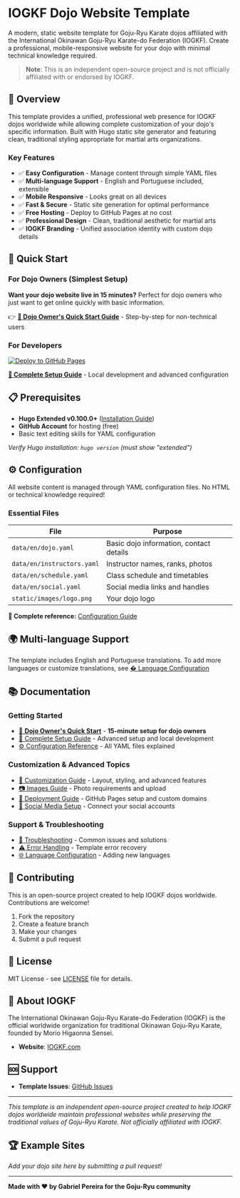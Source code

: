 # IOGKF Dojo Website Template

A modern, static website template for Goju-Ryu Karate dojos affiliated with the International Okinawan Goju-Ryu Karate-do Federation (IOGKF). Create a professional, mobile-responsive website for your dojo with minimal technical knowledge required.

> **Note**: This is an independent open-source project and is not officially affiliated with or endorsed by IOGKF.

## 🥋 Overview

This template provides a unified, professional web presence for IOGKF dojos worldwide while allowing complete customization of your dojo's specific information. Built with Hugo static site generator and featuring clean, traditional styling appropriate for martial arts organizations.

### Key Features

- ✅ **Easy Configuration** - Manage content through simple YAML files
- ✅ **Multi-language Support** - English and Portuguese included, extensible
- ✅ **Mobile Responsive** - Looks great on all devices
- ✅ **Fast & Secure** - Static site generation for optimal performance
- ✅ **Free Hosting** - Deploy to GitHub Pages at no cost
- ✅ **Professional Design** - Clean, traditional aesthetic for martial arts
- ✅ **IOGKF Branding** - Unified association identity with custom dojo details

## 🚀 Quick Start

### For Dojo Owners (Simplest Setup)

**Want your dojo website live in 15 minutes?** Perfect for dojo owners who just want to get online quickly with basic information.

👉 **[🥋 Dojo Owner's Quick Start Guide](docs/QUICK_START.md)** - Step-by-step for non-technical users

### For Developers

[![Deploy to GitHub Pages](https://img.shields.io/badge/Deploy%20to-GitHub%20Pages-blue?style=for-the-badge&logo=github)](https://github.com/karate-dojo/IOGKF_website_template/generate)

**[📖 Complete Setup Guide](docs/SETUP.md)** - Local development and advanced configuration

## 📋 Prerequisites

- **Hugo Extended v0.100.0+** ([Installation Guide](https://gohugo.io/installation/))
- **GitHub Account** for hosting (free)
- Basic text editing skills for YAML configuration

*Verify Hugo installation: `hugo version` (must show "extended")*

## ⚙️ Configuration

All website content is managed through YAML configuration files. No HTML or technical knowledge required!

### Essential Files

| File | Purpose | 
|------|---------|
| `data/en/dojo.yaml` | Basic dojo information, contact details |
| `data/en/instructors.yaml` | Instructor names, ranks, photos |
| `data/en/schedule.yaml` | Class schedule and timetables |
| `data/en/social.yaml` | Social media links and handles |
| `static/images/logo.png` | Your dojo logo |

**📖 Complete reference:** [Configuration Guide](docs/CONFIGURATION.md)

## 🌍 Multi-language Support

The template includes English and Portuguese translations. To add more languages or customize translations, see [� Language Configuration](docs/LANGUAGE_CONFIGURATION.md)

## 📚 Documentation

### Getting Started
- [🥋 **Dojo Owner's Quick Start**](docs/QUICK_START.md) - **15-minute setup for dojo owners**
- [📖 Complete Setup Guide](docs/SETUP.md) - Advanced setup and local development
- [⚙️ Configuration Reference](docs/CONFIGURATION.md) - All YAML files explained

### Customization & Advanced Topics
- [🎨 Customization Guide](docs/CUSTOMIZATION.md) - Layout, styling, and advanced features
- [📷 Images Guide](docs/IMAGES.md) - Photo requirements and upload
- [🚀 Deployment Guide](docs/DEPLOYMENT.md) - GitHub Pages setup and custom domains
- [📱 Social Media Setup](docs/SOCIAL_MEDIA.md) - Connect your social accounts

### Support & Troubleshooting
- [🔧 Troubleshooting](docs/TROUBLESHOOTING.md) - Common issues and solutions
- [⚠️ Error Handling](docs/ERROR_HANDLING.md) - Template error recovery
- [🌐 Language Configuration](docs/LANGUAGE_CONFIGURATION.md) - Adding new languages

## 🤝 Contributing

This is an open-source project created to help IOGKF dojos worldwide. Contributions are welcome!

1. Fork the repository
2. Create a feature branch
3. Make your changes
4. Submit a pull request

## 📄 License

MIT License - see [LICENSE](LICENSE) file for details.

## 🥋 About IOGKF

The International Okinawan Goju-Ryu Karate-do Federation (IOGKF) is the official worldwide organization for traditional Okinawan Goju-Ryu Karate, founded by Morio Higaonna Sensei.

- **Website**: [IOGKF.com](https://iogkf.com)

## 🆘 Support

- **Template Issues**: [GitHub Issues](https://github.com/gabrielpedepera/IOGKF_dojo_website_template/issues)

---

*This template is an independent open-source project created to help IOGKF dojos worldwide maintain professional websites while preserving the traditional values of Goju-Ryu Karate. Not officially affiliated with IOGKF.*

## 🏆 Example Sites

*Add your dojo site here by submitting a pull request!*

---

**Made with ❤️ by Gabriel Pereira for the Goju-Ryu community**
